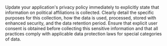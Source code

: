 Update your application's privacy policy immediately to explicitly state that information on political affiliations is collected. Clearly detail the specific purposes for this collection, how the data is used, processed, stored with enhanced security, and the data retention period. Ensure that explicit user consent is obtained before collecting this sensitive information and that all practices comply with applicable data protection laws for special categories of data.